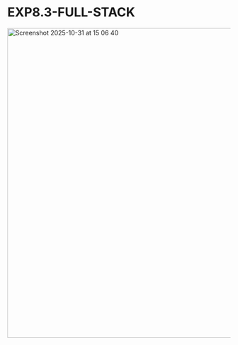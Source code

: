 # EXP8.3-FULL-STACK
<img width="518" height="701" alt="Screenshot 2025-10-31 at 15 06 40" src="https://github.com/user-attachments/assets/1ad66187-3b23-4286-b0f4-f925e4864d08" />
